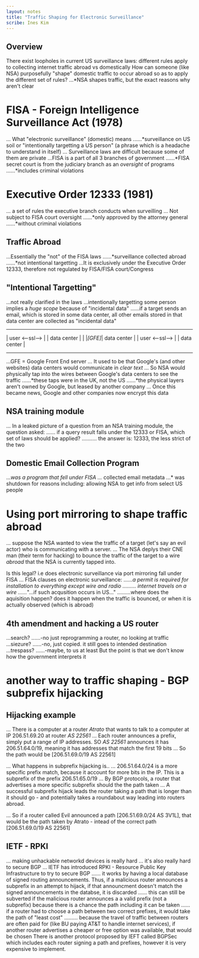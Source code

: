 ```yaml
---
layout: notes
title: "Traffic Shaping for Electronic Surveillance"
scribe: Ines Kim
---
```


## Overview
There exist loopholes in current US surveillance laws: different rules apply to collecting internet traffic abroad vs domestically
How can someone (like NSA) purposefully "shape" domestic traffic to occur abroad so as to apply the different set of rules?
...*NSA shapes traffic, but the exact reasons why aren't clear

# FISA - Foreign Intelligence Surveillance Act (1978)
... What "electronic surveillance" (domestic) means
......*surveillance on US soil or "intentionally targetting a US person" (a phrase which is a headache to understand in itself)
... Surveillance laws are difficult because some of them are private
...FISA is a part of all 3 branches of government
......*FISA secret court is from the judiciary branch as an _oversight_ of programs
......*includes criminal violations

# Executive Order 12333 (1981)
... a set of rules the executive branch conducts when surveilling
... Not subject to FISA court oversight
......*only approved by the attorney general
......*without criminal violations

## Traffic Abroad
...Essentially the "not" of the FISA laws
......*surveillance collected abroad
......*not intentional targetting
...It is exclusively under the Executive Order 12333, therefore not regulated by FISA/FISA court/Congress

## "Intentional Targetting"
...not really clarified in the laws
...intentionally targetting some person implies a _huge scope_ because of "incidental data"
......if a target sends an email, which is stored in some data center, all other emails stored in that data center are collected as "incidental data"


------------------       ---------------------
| user <--ssl--> |       |     data center   |
|                |_[GFE]_| data center       |
| user <--ssl--> |       |      data center  |
------------------       --------------------

...GFE = Google Front End server
... It used to be that Google's (and other websites) data centers would communicate in _clear text_
... So NSA would physically tap into the wires between Google's data centers to see the traffic
......*these taps were in the UK, not the US
......*the physical layers aren't owned by Google, but leased by another company
... Once this became news, Google and other companies now encrypt this data

## NSA training module
... In a leaked picture of a question from an NSA training module, the question asked:
...... if a query result falls under the 12333 or FISA, which set of laws should be applied?
.......... the answer is: 12333, the less strict of the two

## Domestic Email Collection Program
...*was a program that fell under FISA
...* collected email metadata
...* was shutdown for reasons including: allowing NSA to get info from select US people

# Using port mirroring to shape traffic abroad
... suppose the NSA wanted to view the traffic of a target (let's say an evil actor) who is communicating with a server.
... The NSA deplys their CNE man (their term for hacking) to bounce the traffic of the target to a wire _abroad_ that the NSA is currently tapped into.

Is this legal? i.e does electronic surveillance via port mirroring fall under FISA
... FISA clauses on electronic surveillance:
......*a permit is required for installation to everything except wire and radio
......... internet travels on a wire
......*"...if such acqusition occurs in US..."
.........where does the aquisition happen? does it happen when the traffic is bounced, or when it is actually observed (which is abroad)


## 4th amendment and hacking a US router
...search?
......-no just reprogramming a router, no looking at traffic
...siezure?
......-no, just copied. it still goes to intended destination
...trespass?
......-maybe, to us at least
But the point is that we don't know how the government interprets it

# another way to traffic shaping - BGP subprefix hijacking
## Hijacking example
... There is a computer at a router _Atrato_ that wants to talk to a computer at IP 206.51.69.20 at router _AS 22561_
... Each router announces a prefix, simply put a range of IP addresses. SO _AS 22561_ announces it has 206.51.64.0/19, meaning it has addresses that match the first 19 bits
... So the path would be [206.51.69.0/19 AS 22561]

... What happens in subprefix hijacking is..
... 206.51.64.0/24 is a more specific prefix match, because it account for more bits in the IP. This is a subprefix of the prefix 206.51.65.0/19
... By BGP protocols, a router that advertises a more specific subprefix should the the path taken
... A successful subprefix hijack leads the router taking a path that is longer than it should go - and potentially takes a roundabout way leading into routers abroad.

... So if a router called Evil announced a path [206.51.69.0/24 AS 3V1L], that would be the path taken by Atrato - intead of the correct path [206.51.69.0/19 AS 22561]

## IETF - RPKI
... making unhackable networkd devices is really hard
... it's also really hard to secure BGP
... IETF has introduced RPKI - Resource Public Key Infrastructure to try to secure BGP
...... it works by having a local database of signed routing announcements. Thus, if a malicious router announces a subprefix in an attempt to hijack, if that announcment doesn't match the signed announcements in the databse, it is discarded
...... this can still be subverted if the malicious router announces a a valid prefix (not a subprefix) because there is a chance the path including it can be taken
...... if a router had to choose a path between two correct prefixes, it would take the path of "least cost"
......... because the travel of traffic between routers are often paid for (like BU paying AT&T to handle internet services), if another router advertises a cheaper or free option was available, that would be chosen
There is another protocol proposed by IEFT called BGPSec which includes each router signing a path and prefixes, however it is very expensive to implement.














